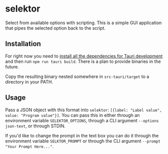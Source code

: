 # selektor

Select from available options with scripting. This is a simple GUI application that pipes the selected option back to 
the script.

## Installation

For right now you need to [install all the dependencies for Tauri development](https://tauri.app/v1/guides/getting-started/prerequisites/)
and then run `npm run tauri build`. There is a plan to provide binaries in the future.

Copy the resulting binary nested somewhere in `src-tauri/target` to a directory in your PATH. 

## Usage

Pass a JSON object with this format into `selektor`: `[{label: "Label value", value: "Program value"}]`. You can pass this 
in either through an environment variable `SELEKTOR_OPTIONS`, through a CLI argument `--options json-text`, or through STDIN.   

If you'd like to change the prompt in the text box you can do it through the environment variable `SELKTOR_PROMPT` or
through the CLI argument `--prompt "Your Prompt Here..."`. 


